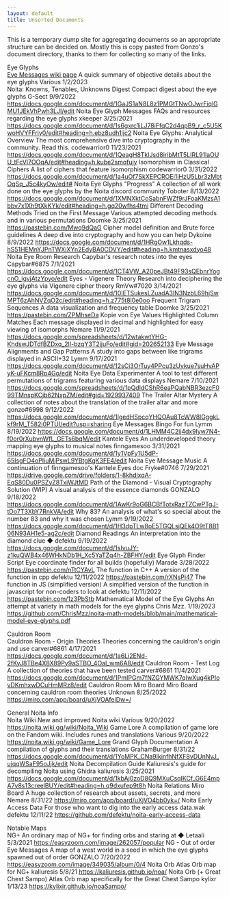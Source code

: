 ```yaml
---
layout: default
title: Unsorted Documents
---
```


This is a temporary dump site for aggregating documents so an appropriate structure can be decided on. Mostly this is copy pasted from Gonzo's document directory, thanks to them for collecting so many of the links.

Eye Glyphs				
[Eye Messages wiki page](https://noita.wiki.gg/wiki/Eye_Messages)	A quick summary of objective details about the eye glyphs	Various	1/2/2023	
Noita: Knowns, Tenables, Unknowns Digest	Compact digest about the eye glyphs	G-Sect	9/9/2022	https://docs.google.com/document/d/1GaJS1aN8L8z1PMGtTNwOJwrFiqlGMU1JEkVhPwh3LJI/edit
Noita Eye Glyph Messages	FAQs and resources regarding the eye glyphs	xkeeper	3/25/2021	https://docs.google.com/document/d/1s6gxrc1iLJ78iFfqC2d4qpB9_r_c5U5KwoHVYFFrjy0/edit#heading=h.ebz8udh1ijc2
Noita Eye Glyphs: Analytical Overview	The most comprehensive dive into cryptography in the community. Read this.	codewarrior0	11/23/2021	https://docs.google.com/document/d/1QeagH8TklJsd8iribMtT5LIRL91laOUU_tFcVl7OOqA/edit#heading=h.kube2smqfujy
Isomorphism in Classical Ciphers	A list of ciphers that feature isomorphism	codewarrior0	3/31/2022	https://docs.google.com/document/d/1a4uOf7SkXEPCROEi1iHzU5Lbr3zMbtOqSq_J5c4kyOw/edit#
Noita Eye Glyphs "Progress"	A collection of all work done on the eye glyphs by the Noita discord community	Toboter	8/13/2022	https://docs.google.com/document/d/1XMNXktCoSabnFWZf9rJFoaKMzsA1bbv7x1Xh9tXkKYk/edit#heading=h.gq20wfhs4tmi
Different Decoding Methods Tried on the First Message	Various attempted decoding methods and in various permutations	Doomke	3/25/2021	https://pastebin.com/Mwq9dQaG
Cipher model definition and Brute force guidelines	A deep dive into cryptography and how you can help	Dykoine	8/9/2022	https://docs.google.com/document/d/1HRgOw1Lkhqds-hS51HEMnYJPnTWXiXYn2EdyBA0CDVY/edit#heading=h.kmtnasxdyo48
Noita Eye Room Research	Capybar's research notes into the eyes	Capybar#6875	7/1/2021	https://docs.google.com/document/d/1CT4VW_A20peJBt49F93sQEbnrYogcnO_igvjAtzYpyo/edit
Eyes - Vigenere Theory	Research into deciphering the eye glyphs via Vigenere cipher theory	RmVw#7020	3/14/2021	https://docs.google.com/document/d/10IETSukesLZuadA3lN3NzbL69hjSwMPT6zAhNVZqO2c/edit#heading=h.z775t8l0e0oo
Frequent Trigram Sequences	A data visualization and frequency table	Doomke	3/25/2021	https://pastebin.com/ZPMhseDa
Kopie von Eye Values Highlighted Column Matches	Each message displayed in decimal and highlighted for easy viewing of isomorphs	Nemare	11/9/2021	https://docs.google.com/spreadsheets/d/12wtakwtYHG-KhdswJDTdfBZDxq_2lI-bzqY3T2jjuFo/edit#gid=202652133
Eye Message Alignments and Gap Patterns	A study into gaps between like trigrams displayed in ASCII+32	Lymm	9/17/2021	https://docs.google.com/document/d/12sCi3OrTuy4PPcu3zUykue7suHvAPyK-uFKcm8Rp4Go/edit
Noita Eye Data Experimenter	A tool to test different permutations of trigrams featuring various data displays	Nemare	7/10/2021	https://docs.google.com/spreadsheets/d/1pQdIdCShR6eaPQabNBR3ezcF099TMnspKCjb62NxpZM/edit#gid=1929937409
The Trailer Altar Mystery	A collection of notes about the translation of the trailer altar and more	gonzo#6998	9/12/2022	https://docs.google.com/document/d/1lgedHSpcqYHQOAu8TcWW8lGggkLkf9rM_T582i0PTUI/edit?usp=sharing
Eye Messages Bingo	For fun	Lymm	8/19/2022	https://docs.google.com/document/d/1LHMM4C2ij4dx9lyw7N4-f0or0rXubvnWfL_GETs6bqM/edit
Kantele Eyes	An underdeveloped theory mapping eye glyphs to musical notes	finngamesoo	3/31/2021	https://docs.google.com/document/d/1y1VpFy1U5dP-65IsgFO4oPIiuMjPswL9YBtgKgK3FE4/edit
Noita Eye Message Music	A continuation of finngamesoo's Kantele Eyes doc	Fryke#0746	7/29/2021	https://drive.google.com/drive/folders/1-8khdjxqA-EqS80Du0PSZyZ8TxiWJtMD
Path of the Diamond - Visual Cryptography Solution (WIP)	A visual analysis of the essence diamonds	GONZALO	9/18/2022	https://docs.google.com/document/d/1AwKr9oG6BCBfTotxRazTZCwPTgJ-tDo7T3XbY7RnkVA/edit
Why 83?	An analysis of what's so special about the number 83 and why it was chosen	Lymm	9/19/2022	https://docs.google.com/document/d/1H3dpTLw8oE5TGQLsjQEk4O9tT8B106N93AH1e5-ag2c/edit
Diamond Readings	An interpretation into the diamond clue ◆	defektu	9/19/2022	https://docs.google.com/document/d/1sIvuJY-z1kuQWB4x46WHkNDb1H_Xc5YaTZq4h-ZBFHY/edit
Eye Glyph Finder Script	Eye coordinate finder for all builds (hopefully)	Marade	3/28/2022	https://pastebin.com/nTtCYAvL
The function in C++	A version of the function in cpp	defektu	12/11/2022	https://pastebin.com/rXNsPi47
The function in JS (simplified version)	A simplified version of the function in javascript for non-coders to look at	defektu	12/11/2022	https://pastebin.com/1z3PbStb
Mathematical Model of the Eye Glyphs	An attempt at variety in math models for the eye glyphs	Chris Mzz.	1/19/2023	https://github.com/ChrisMzz/noita-math-models/blob/main/mathematical-model-eye-glyphs.pdf

Cauldron Room				
Cauldron Room - Origin Theories	Theories concerning the cauldron's origin and use	carver#6861	4/17/2021	https://docs.google.com/document/d/1a6Li2ENd-2fKyJ8TBe4X8X89Py9aSTBO_4Oal_wm6A8/edit
Cauldron Room - Test Log	A collection of theories that have been tested	carver#6861	11/4/2021	https://docs.google.com/document/d/1PmIPGm7fNZGYMWK7qIwXug4kPIovDKmhxwDCuHmMRz8/edit
Cauldron Room Miro Board	Miro Board concerning cauldron room theories	Unknown	8/25/2022	https://miro.com/app/board/uXjVOAfeiDw=/

General Noita Info				
Noita Wiki	New and improved Noita wiki	Various	9/20/2022	https://noita.wiki.gg/wiki/Noita_Wiki
Game Lore	A compilation of game lore on the Fandom wiki. Includes runes and translations	Various	9/20/2022	https://noita.wiki.gg/wiki/Game_Lore
Grand Glyph Documentation	A compilation of glyphs and their translations	GrahamBurger	8/31/22	https://docs.google.com/document/d/1YoMPK_CNa9IkinfhNfXF8vDUnNvJ_ujqqWSaF95oJjk/edit
Noita Decompilation Guide	Kaliuresis's guide for decompiling Noita using Ghidra	kaliuresis	3/25/2021	https://docs.google.com/document/d/1kbAj0zoD8Q9MXuCsqIKCf_G6E4mpA7y8s13creelBUY/edit#heading=h.q9dxufep9t8h
Noita Relations Miro Board	A huge collection of research about assets, secrets, and more	Nemare	8/31/22	https://miro.com/app/board/uXjVO4bb0yk=/
Noita Early Access Data	For those who want to dig into the early access data.wak	defektu	12/11/22	https://github.com/defektu/noita-early-access-data

Notable Maps				
NG+	An ordinary map of NG+ for finding orbs and staring at ◆	Letaali	5/3/2021	https://easyzoom.com/image/262057/popular
NG - Out of order Eye Messages	A map of a west world in a seed in which the eye glyphs spawned out of order	GONZALO	7/20/2022	https://easyzoom.com/image/349035/album/0/4
Noita Orb Atlas	Orb map for NG+	kaliuresis	5/8/21	https://kaliuresis.github.io/noa/
Noita Orb (+ Great Chest Sampo) Atlas	Orb map specifically for the Great Chest Sampo	kylixr	1/13/23	https://kylixir.github.io/noaSampo/
